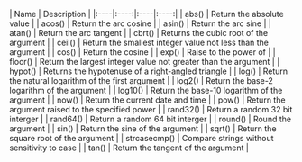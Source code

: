 |  Name    |  Description    | 
|:----|:----:|:----|:----:|
|  abs()      |  Return the absolute value      | 
|  acos()  |  Return the arc cosine | 
|  asin()  |  Return the arc sine  | 
|  atan()  |  Return the arc tangent  | 
|   cbrt()   |   Returns the cubic root of the argument   | 
|  ceil()  |  Return the smallest integer value not less than the argument    | 
|  cos()  |  Return the cosine | 
|  exp()   |   Raise to the power of   | 
|  floor()    |  Return the largest integer value not greater than the argument      | 
|  hypot()   |  Returns the hypotenuse of a right-angled triangle  | 
|  log()     |   Return the natural logarithm of the first argument    | 
|  log2()    |  Return the base-2 logarithm of the argument    | 
|  log10()    |  Return the base-10 logarithm of the argument    | 
|  now()  |  Return the current date and time  | 
|  pow()   |   Return the argument raised to the specified power   | 
|  rand32()  |  Return a random 32 bit interger  | 
|  rand64()  |  Return a random 64 bit interger  | 
|  round()  |  Round the argument  | 
|  sin()  |  Return the sine of the argument  | 
|  sqrt()     |  Return the square root of the argument    | 
|  strcasecmp()  | Compare strings without sensitivity to case   | 
|  tan()  |  Return the tangent of the argument | 
